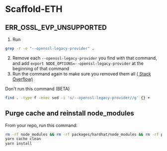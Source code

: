 # Scaffold-ETH  

## ERR_OSSL_EVP_UNSUPPORTED

1. Run 
```bash
grep -r -e "--openssl-legacy-provider" .
``` 
2. Remove each `--openssl-legacy-provider` you find with that command, and add `export NODE_OPTIONS=--openssl-legacy-provider` at the beginning of that command
3. Run the command again to make sure you removed them all [( Stack Overflow)](https://stackoverflow.com/questions/70582072/npm-run-fails-with-err-ossl-evp-unsupported) 

Don't run this command (BETA)
```bash
find . -type f -exec sed -i 's/--openssl-legacy-provider//g' {} +
```

## Purge cache and reinstall node_modules

 From your repo, run this command:

```bash
rm -rf node_modules && rm -rf packages/hardhat/node_modules && rm -rf packages/react-app/node_modules && rm yarn.lock
yarn cache clean
yarn install
```